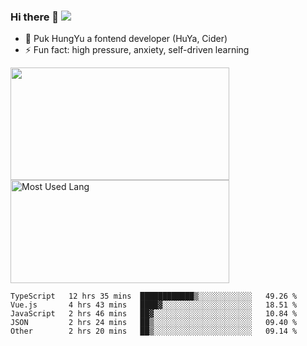 ### Hi there 👋   ![](https://komarev.com/ghpvc/?username=trojan0523&color=ff69b4&label=PV+Since+2020-1-1)

 - 🔭 Puk HungYu a fontend developer (HuYa, Cider)
 - ⚡ Fun fact: high pressure, anxiety, self-driven learning 

 <img align="left" width="350px" height="180px" src="https://github-readme-stats.vercel.app/api?username=trojan0523&show_icons=true&icon_color=199861&count_private=true" />
 
 <img width="350px" height="165px" alt="Most Used Lang" src="https://github-readme-stats.vercel.app/api/top-langs/?username=trojan0523&layout=compact"/>
 

 <!--START_SECTION:waka-->
```text
TypeScript   12 hrs 35 mins  ████████████▒░░░░░░░░░░░░   49.26 % 
Vue.js       4 hrs 43 mins   ████▓░░░░░░░░░░░░░░░░░░░░   18.51 % 
JavaScript   2 hrs 46 mins   ██▓░░░░░░░░░░░░░░░░░░░░░░   10.84 % 
JSON         2 hrs 24 mins   ██▒░░░░░░░░░░░░░░░░░░░░░░   09.40 % 
Other        2 hrs 20 mins   ██▒░░░░░░░░░░░░░░░░░░░░░░   09.14 % 
```
<!--END_SECTION:waka-->

 
<!--
**Trojan0523/Trojan0523** is a ✨ _special_ ✨ repository because its `README.md` (this file) appears on your GitHub profile.

Here are some ideas to get you started:

- 👯 looking to collaborate on where? i don`t know
- 🤔 I’m looking for help with ...
- 💬 Ask me about ...
- 📫 How to reach me: ...
- 😄 Pronouns: ...
- ⚡ Fun fact: ...
![](https://komarev.com/ghpvc/?username=trojan0523)
-->
